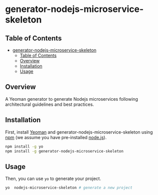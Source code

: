 # generator-nodejs-microservice-skeleton

## Table of Contents

- [generator-nodejs-microservice-skeleton](#generator-nodejs-microservice-skeleton)
  - [Table of Contents](#table-of-contents)
  - [Overview](#overview)
  - [Installation](#installation)
  - [Usage](#usage)

## Overview

A Yeoman generator to generate Nodejs microservices following architectural guidelines and best practices.

## Installation

First, install [Yeoman](http://yeoman.io) and generator-nodejs-microservice-skeleton using [npm](https://www.npmjs.com/) (we assume you have pre-installed [node.js](https://nodejs.org/)).

```bash
npm install -g yo
npm install -g generator-nodejs-microservice-skeleton
```
## Usage

Then, you can use `yo` to generate your project.

```bash
yo  nodejs-microservice-skeleton # generate a new project
```

